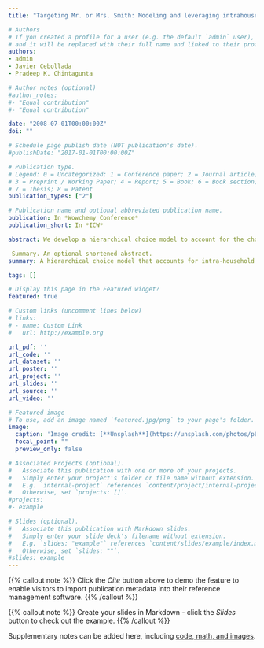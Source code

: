 ```yaml
---
title: "Targeting Mr. or Mrs. Smith: Modeling and leveraging intrahousehold heterogeneity in brand choice behavior"

# Authors
# If you created a profile for a user (e.g. the default `admin` user), write the username (folder name) here 
# and it will be replaced with their full name and linked to their profile.
authors:
- admin
- Javier Cebollada
- Pradeep K. Chintagunta

# Author notes (optional)
#author_notes:
#- "Equal contribution"
#- "Equal contribution"

date: "2008-07-01T00:00:00Z"
doi: ""

# Schedule page publish date (NOT publication's date).
#publishDate: "2017-01-01T00:00:00Z"

# Publication type.
# Legend: 0 = Uncategorized; 1 = Conference paper; 2 = Journal article;
# 3 = Preprint / Working Paper; 4 = Report; 5 = Book; 6 = Book section;
# 7 = Thesis; 8 = Patent
publication_types: ["2"]

# Publication name and optional abbreviated publication name.
publication: In *Wowchemy Conference*
publication_short: In *ICW*

abstract: We develop a hierarchical choice model to account for the choice utility heterogeneity of individual shoppers that belong to the same household. Our model allows us to measure how much variability in purchase behavior exists among individuals in a household, and to compare this to the variability that exists across households. Because of the presence of multiple shoppers from the same household, we also extend the concept of household-level state dependence to consider state dependence at the individual level. We apply our model to five different grocery categories. We find that the intrahousehold heterogeneity in estimated brand intercepts and (to a lesser extent) price sensitivities is about 20%–30% of the interhousehold heterogeneity in these parameters. However, with promotion sensitivities, we find intrahousehold heterogeneity, in most cases, to be as large as interhousehold heterogeneity. Our state dependence results show that past brands pur- chased by an individual have a much stronger influence on subsequent purchases than those purchased by anyone in the household. We use our estimated utility parameters to compare the expected profitability of promotions targeted at the individual rather than at the household and find substantial (more than 50%) improvements in the incremental revenue of supermarket promotions.

 Summary. An optional shortened abstract.
summary: A hierarchical choice model that accounts for intra-household heterogeneity shows a novel way to target price promotions

tags: []

# Display this page in the Featured widget?
featured: true

# Custom links (uncomment lines below)
# links:
# - name: Custom Link
#   url: http://example.org

url_pdf: ''
url_code: ''
url_dataset: ''
url_poster: ''
url_project: ''
url_slides: ''
url_source: ''
url_video: ''

# Featured image
# To use, add an image named `featured.jpg/png` to your page's folder. 
image:
  caption: 'Image credit: [**Unsplash**](https://unsplash.com/photos/pLCdAaMFLTE)'
  focal_point: ""
  preview_only: false

# Associated Projects (optional).
#   Associate this publication with one or more of your projects.
#   Simply enter your project's folder or file name without extension.
#   E.g. `internal-project` references `content/project/internal-project/index.md`.
#   Otherwise, set `projects: []`.
#projects:
#- example

# Slides (optional).
#   Associate this publication with Markdown slides.
#   Simply enter your slide deck's filename without extension.
#   E.g. `slides: "example"` references `content/slides/example/index.md`.
#   Otherwise, set `slides: ""`.
#slides: example
---
```


{{% callout note %}}
Click the *Cite* button above to demo the feature to enable visitors to import publication metadata into their reference management software.
{{% /callout %}}

{{% callout note %}}
Create your slides in Markdown - click the *Slides* button to check out the example.
{{% /callout %}}

Supplementary notes can be added here, including [code, math, and images](https://wowchemy.com/docs/writing-markdown-latex/).

